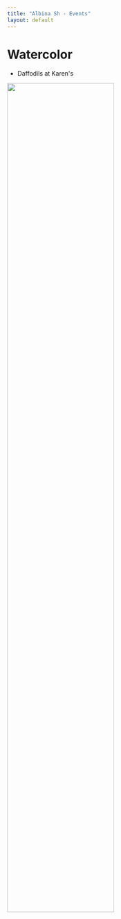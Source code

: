 ```yaml
---
title: "Albina Sh - Events"
layout: default
---
```


# Watercolor

- Daffodils at Karen's

<img src="{{site.url}}/img/narcissus flower notebook1.png" width="70%%">
